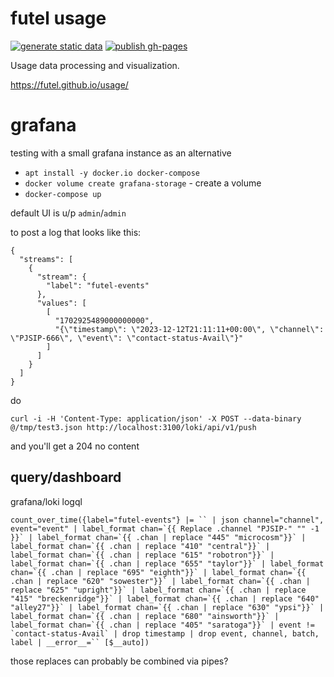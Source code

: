 # futel usage

[![generate static data](https://github.com/futel/usage/actions/workflows/generate-static-data.yml/badge.svg)](https://github.com/futel/usage/actions/workflows/generate-static-data.yml)
[![publish gh-pages](https://github.com/futel/usage/actions/workflows/build-and-publish-ui.yml/badge.svg)](https://github.com/futel/s3-event-writer/actions/workflows/build-and-publish-ui.yaml)

Usage data processing and visualization.

https://futel.github.io/usage/

# grafana

testing with a small grafana instance as an alternative

* `apt install -y docker.io docker-compose`
* `docker volume create grafana-storage` - create a volume
* `docker-compose up`

default UI is u/p `admin`/`admin`

to post a log that looks like this:


```
{
  "streams": [
	{
	  "stream": {
		"label": "futel-events"
	  },
	  "values": [
		[ 
		  "1702925489000000000",
		  "{\"timestamp\": \"2023-12-12T21:11:11+00:00\", \"channel\": \"PJSIP-666\", \"event\": \"contact-status-Avail\"}"
		]
	  ]
	}
  ]
}

```

do 

```
curl -i -H 'Content-Type: application/json' -X POST --data-binary @/tmp/test3.json http://localhost:3100/loki/api/v1/push
```

and you'll get a 204 no content


## query/dashboard

grafana/loki logql

```
count_over_time({label="futel-events"} |= `` | json channel="channel", event="event" | label_format chan=`{{ Replace .channel "PJSIP-" "" -1 }}` | label_format chan=`{{ .chan | replace "445" "microcosm"}}` | label_format chan=`{{ .chan | replace "410" "central"}}` | label_format chan=`{{ .chan | replace "615" "robotron"}}` | label_format chan=`{{ .chan | replace "655" "taylor"}}` | label_format chan=`{{ .chan | replace "695" "eighth"}}` | label_format chan=`{{ .chan | replace "620" "sowester"}}` | label_format chan=`{{ .chan | replace "625" "upright"}}` | label_format chan=`{{ .chan | replace "415" "breckenridge"}}` | label_format chan=`{{ .chan | replace "640" "alley27"}}` | label_format chan=`{{ .chan | replace "630" "ypsi"}}` | label_format chan=`{{ .chan | replace "680" "ainsworth"}}` | label_format chan=`{{ .chan | replace "405" "saratoga"}}` | event != `contact-status-Avail` | drop timestamp | drop event, channel, batch, label | __error__=`` [$__auto])
```

those replaces can probably be combined via pipes?

